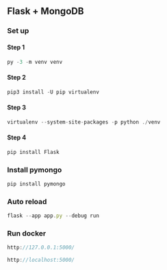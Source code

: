 ## Flask + MongoDB

### Set up

#### Step 1

```js
py -3 -m venv venv
```

#### Step 2

```js
pip3 install -U pip virtualenv
```

#### Step 3

```js
virtualenv --system-site-packages -p python ./venv
```

#### Step 4

```js
pip install Flask
```

### Install pymongo

```js
pip install pymongo
```

### Auto reload

```js
flask --app app.py --debug run
```

### Run docker

```js
http://127.0.0.1:5000/
```

```js
http://localhost:5000/
```
